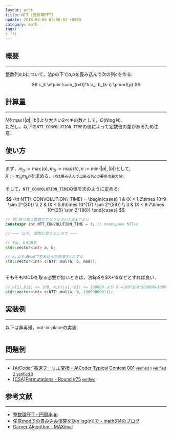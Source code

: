 ```yaml
---
layout: post
title: NTT (整数環FFT)
update: 2018-04-06 03:06:02 +0900
category: math
tags:
- fft
---
```


## 概要
---
整数列$a$,$b$について，法$p$の下で$a$,$b$を畳み込んで次の列$c$を作る:

$$
 c_k \equiv \sum_{i=0}^k a_i b_{k-i} \pmod{p}
$$

## 計算量
---
$N$を$\max(|a|, |b|)$より大きい$2$ベキの数として，$O(N\log N)$.  
ただし，以下の`NTT_CONVOLUTION_TIME`の値によって定数倍の差があるため注意．

## 使い方
---
まず，$m_a:=\max(a), m_b:=\max(b), n:=\min(|a|, |b|)$として,  
$X:=m_a m_b n$を求める．<small>($X$は畳み込んで出来る列$c$の要素の最大値)</small>  
<br>
そして，`NTT_CONVOLUTION_TIME`の値を次のように定める:  

$$
 {\tt NTT\_CONVOLUTION\_TIME} = 
 \begin{cases}
 	1 & (X < 1.2\times 10^9 \sim 2^{30}) \\
 	2 & (X < 5.8\times 10^{17} \sim 2^{59}) \\
 	3 & (X < 9.7\times 10^{25} \sim 2^{86})
 \end{cases}
$$

```cpp
// 例:取り扱う整数がかなり小さいため1でよい
constexpr int NTT_CONVOLUTION_TIME = 1; // namespace NTT内

// ~~~ 以下, 実際に使うところで ~~~

// 列a, bを用意
std::vector<int> a, b;

// a，bを法modで畳み込んだ結果をcとする
std::vector<int> c(NTT::mul(a, b, mod));
```
<br>
そもそもMODを取る必要が無いときは，法$p$を$X+1$などとすれば良い．

```cpp
// a[i],b[i] <= 100, min(|a|,|b|) <= 100000 より X:=100*100*100000=1000000000
std::vector<int> c(NTT::mul(a, b, 1000000001));
```

## 実装例
---
以下は非再帰，not-in-placeの実装．
<pre class="cpp"><code src="https://raw.githubusercontent.com/satanic0258/Cpp_snippet/master/src/math/NTT.cpp"></code></pre>

## 問題例
---
- [\[AtCoder\]高速フーリエ変換 - AtCoder Typical Contest 001](https://atc001.contest.atcoder.jp/tasks/fft_c) <small>[verified 1](https://atc001.contest.atcoder.jp/submissions/2281464)</small> <small>[verified 2](https://atc001.contest.atcoder.jp/submissions/2281465)</small> <small>[verified 3](https://atc001.contest.atcoder.jp/submissions/2281467)</small>
- [\[CSA\]Permutations - Round #75](https://csacademy.com/contest/archive/task/permutations/) <small>[verified](https://csacademy.com/submission/1489893/)</small>

## 参考文献
---
- [整数環FFT - 円周率.jp](http://円周率.jp/method/fft/modular.html)
- [任意modでの畳み込み演算をO(n log(n))で - math314のブログ](http://math314.hateblo.jp/entry/2015/05/07/014908)
- [Garner Algorithm - MAXimal](https://e-maxx-eng.appspot.com/algebra/chinese-remainder-theorem.html#toc-tgt-2)